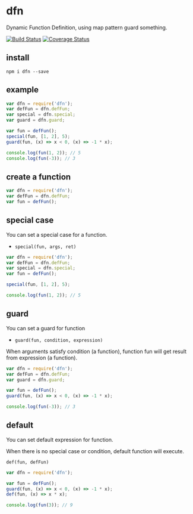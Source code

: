 # dfn

Dynamic Function Definition, using map pattern guard something.

[![Build Status](https://travis-ci.org/LoveKino/dfn.svg)](https://travis-ci.org/LoveKino/dfn.svg)
[![Coverage Status](https://coveralls.io/repos/github/LoveKino/dfn/badge.svg?branch=master)](https://coveralls.io/github/LoveKino/dfn?branch=master)

## install

`npm i dfn --save`

## example

```js
var dfn = require('dfn');
var defFun = dfn.defFun;
var special = dfn.special;
var guard = dfn.guard;

var fun = defFun();
special(fun, [1, 2], 5);
guard(fun, (x) => x < 0, (x) => -1 * x);

console.log(fun(1, 2)); // 5
console.log(fun(-3)); // 3
```

## create a function

```js
var dfn = require('dfn');
var defFun = dfn.defFun;
var fun = defFun();
```

## special case

You can set a special case for a function.

- `special(fun, args, ret)`

```js
var dfn = require('dfn');
var defFun = dfn.defFun;
var special = dfn.special;
var fun = defFun();

special(fun, [1, 2], 5);

console.log(fun(1, 2)); // 5
```

## guard

You can set a guard for function

- `guard(fun, condition, expression)`

When arguments satisfy condition (a function), function fun will get result from expression (a function).

```js
var dfn = require('dfn');
var defFun = dfn.defFun;
var guard = dfn.guard;

var fun = defFun();
guard(fun, (x) => x < 0, (x) => -1 * x);

console.log(fun(-3)); // 3
```

## default

You can set default expression for function.

When there is no special case or condition, default function will execute.

`def(fun, defFun)`

```js
var dfn = require('dfn');

var fun = defFun();
guard(fun, (x) => x < 0, (x) => -1 * x);
def(fun, (x) => x * x);

console.log(fun(3)); // 9
```
